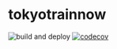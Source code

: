 # tokyotrainnow

![build and deploy](https://github.com/u-one/tokyotrainnow/actions/workflows/main.yml/badge.svg)
[![codecov](https://codecov.io/gh/u-one/tokyotrainnow/branch/main/graph/badge.svg?token=IXTGKP5JMM)](https://codecov.io/gh/u-one/tokyotrainnow)
